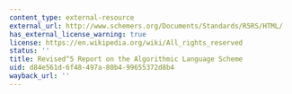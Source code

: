 ```yaml
---
content_type: external-resource
external_url: http://www.schemers.org/Documents/Standards/R5RS/HTML/
has_external_license_warning: true
license: https://en.wikipedia.org/wiki/All_rights_reserved
status: ''
title: Revised^5 Report on the Algorithmic Language Scheme
uid: d84e561d-6f48-497a-80b4-99655372d8b4
wayback_url: ''
---
```

